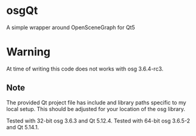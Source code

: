 # osgQt
A simple wrapper around OpenSceneGraph for Qt5

Warning
=======
At time of writing this code does not works with osg 3.6.4-rc3.

Note
--------
The provided Qt project file has include and library paths specific to my local setup.
This should be adjusted for your location of the osg library.

Tested with 32-bit osg 3.6.3 and Qt 5.12.4.
Tested with 64-bit osg 3.6.5-2 and Qt 5.14.1.
